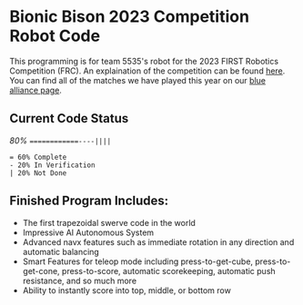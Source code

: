 # Bionic Bison 2023 Competition Robot Code
This programming is for team 5535's robot for the 2023 FIRST Robotics Competition (FRC).  An explaination of the competition can be found [here](https://www.youtube.com/watch?v=0zpflsYc4PA).  You can find all of the matches we have played this year on our [blue alliance page](https://www.thebluealliance.com/team/5535).

## Current Code Status
_80%_  `============----||||`
```
= 60% Complete
- 20% In Verification
| 20% Not Done
```

## Finished Program Includes:
 - The first trapezoidal swerve code in the world
 - Impressive AI Autonomous System
 - Advanced navx features such as immediate rotation in any direction and automatic balancing
 - Smart Features for teleop mode including press-to-get-cube, press-to-get-cone, press-to-score, automatic scorekeeping, automatic push resistance, and so much more
 - Ability to instantly score into top, middle, or bottom row

